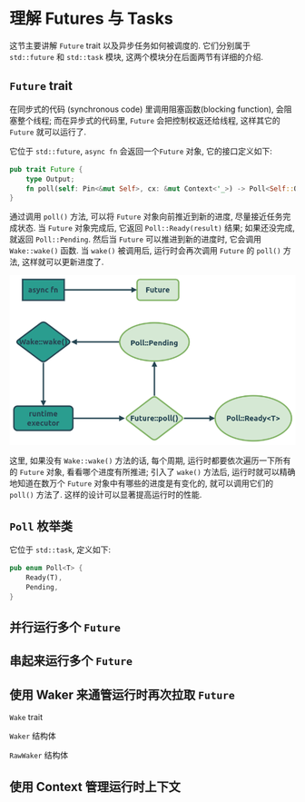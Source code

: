 # 理解 Futures 与 Tasks

这节主要讲解 `Future` trait 以及异步任务如何被调度的.
它们分别属于 `std::future` 和 `std::task` 模块, 这两个模块分在后面两节有详细的介绍.

## `Future` trait

在同步式的代码 (synchronous code) 里调用阻塞函数(blocking function), 会阻塞整个线程;
而在异步式的代码里, `Future` 会把控制权返还给线程, 这样其它的 `Future` 就可以运行了.

它位于 `std::future`, `async fn` 会返回一个`Future` 对象, 它的接口定义如下:

```rust
pub trait Future {
    type Output;
    fn poll(self: Pin<&mut Self>, cx: &mut Context<'_>) -> Poll<Self::Output>;
}
```

通过调用 `poll()` 方法, 可以将 `Future` 对象向前推近到新的进度, 尽量接近任务完成状态.
当 `Future` 对象完成后, 它返回 `Poll::Ready(result)` 结果; 如果还没完成, 就返回 `Poll::Pending`.
然后当 `Future` 可以推进到新的进度时, 它会调用 `Wake::wake()` 函数.
当 `wake()` 被调用后, 运行时会再次调用 `Future` 的 `poll()` 方法, 这样就可以更新进度了.

![future-and-task](assets/future-and-task.png)

这里, 如果没有 `Wake::wake()` 方法的话, 每个周期, 运行时都要依次遍历一下所有的 `Future` 对象,
看看哪个进度有所推进;
引入了 `wake()` 方法后, 运行时就可以精确地知道在数万个 `Future` 对象中有哪些的进度是有变化的,
就可以调用它们的 `poll()` 方法了.
这样的设计可以显著提高运行时的性能.

## `Poll` 枚举类

它位于 `std::task`, 定义如下:

```rust
pub enum Poll<T> {
    Ready(T),
    Pending,
}
```

## 并行运行多个 `Future`

## 串起来运行多个 `Future`

## 使用 Waker 来通管运行时再次拉取 `Future`

`Wake` trait

`Waker` 结构体

`RawWaker` 结构体

## 使用 Context 管理运行时上下文 